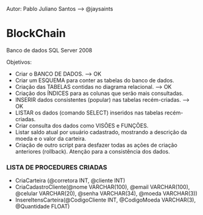 Autor: Pablo Juliano Santos --> @jaysaints
# BlockChain
Banco de dados SQL Server 2008


Objetivos:
- Criar o BANCO DE DADOS. --> OK
- Criar um ESQUEMA para conter as tabelas do banco de dados.
- Criação das TABELAS contidas no diagrama relacional. --> OK
- Criação dos ÍNDICES para as colunas que serão mais consultadas.
- INSERIR dados consistentes (popular) nas tabelas recém-criadas. --> OK
- LISTAR os dados (comando SELECT) inseridos nas tabelas recém-criadas.
- Criar consulta dos dados como VISÕES e FUNÇÕES.
- Listar saldo atual por usuário cadastrado, mostrando a descrição da moeda e o valor da carteira.
- Criação de outro script para desfazer todas as ações de criação anteriores (rollback). Atenção 
para a consistência dos dados.

### LISTA DE PROCEDURES CRIADAS
- CriaCarteira (@corretora INT, @cliente INT)
- CriaCadastroCliente(@nome VARCHAR(100), @email VARCHAR(100), @celular VARCHAR(20), @senha VARCHAR(34), @moeda VARCHAR(3))
- InsereItensCarteira(@CodigoCliente INT, @CodigoMoeda VARCHAR(3), @Quantidade FLOAT)
